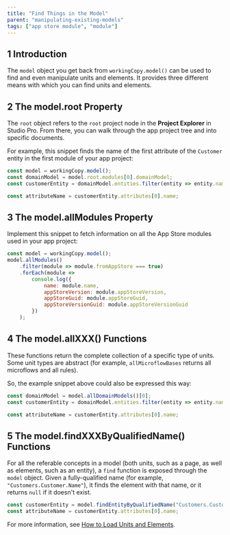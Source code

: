 ```yaml
---
title: "Find Things in the Model"
parent: "manipulating-existing-models"
tags: ["app store module", "module"]
---
```


## 1 Introduction

The `model` object you get back from `workingCopy.model()` can be used to find and even manipulate units and elements. It provides three different means with which you can find units and elements.

## 2 The model.root Property

The `root` object refers to the `root` project node in the **Project Explorer** in Studio Pro. From there, you can walk through the app project tree and into specific documents.

For example, this snippet finds the name of the first attribute of the `Customer` entity in the first module of your app project:

```js
const model = workingCopy.model();
const domainModel = model.root.modules[0].domainModel;
const customerEntity = domainModel.entities.filter(entity => entity.name === "Customer")[0]

const attributeName = customerEntity.attributes[0].name;
```

## 3 The model.allModules Property

Implement this snippet to fetch information on all the App Store modules used in your app project:

```js
const model = workingCopy.model();
model.allModules()
	.filter(module => module.fromAppStore === true)
	.forEach(module =>
		console.log({
			name: module.name,
			appStoreVersion: module.appStoreVersion,
			appStoreGuid: module.appStoreGuid,
			appStoreVersionGuid: module.appStoreVersionGuid
		})
	);
```

## 4 The model.allXXX() Functions

These functions return the complete collection of a specific type of units. Some unit types are abstract (for example, `allMicroflowBases` returns all microflows and all rules).

So, the example snippet above could also be expressed this way:

```js
const domainModel = model.allDomainModels()[0];
const customerEntity = domainModel.entities.filter(entity => entity.name === "Customer")[0]

const attributeName = customerEntity.attributes[0].name;
```

## 5 The model.findXXXByQualifiedName() Functions

For all the referable concepts in a model (both units, such as a page, as well as elements, such as an entity), a `find` function is exposed through the `model` object. Given a fully-qualified name (for example, `"Customers.Customer.Name"`), it finds the element with that name, or it returns `null` if it doesn't exist.

```js
const customerEntity = model.findEntityByQualifiedName("Customers.Customer");
const attributeName = customerEntity.attributes[0].name;
```

For more information, see [How to Load Units and Elements](loading-units-and-elements).

